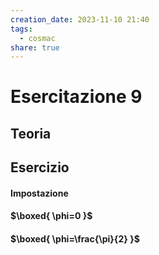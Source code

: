 ```yaml
---
creation_date: 2023-11-10 21:40
tags:
  - cosmac
share: true
---
```

# Esercitazione 9

## Teoria

<!Diagramma teoria all'inizio>
## Esercizio
#### Impostazione

<!Diagramma impostazione>

#### $\boxed{ \phi=0 }$

<!Diagramma phi=0>

#### $\boxed{ \phi=\frac{\pi}{2} }$

<!Diagramma phi=pi/2>



